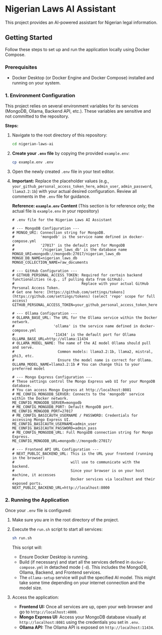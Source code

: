 # Nigerian Laws AI Assistant

This project provides an AI-powered assistant for Nigerian legal information.

## Getting Started

Follow these steps to set up and run the application locally using Docker Compose.

### Prerequisites

- Docker Desktop (or Docker Engine and Docker Compose) installed and running on your system.

### 1. Environment Configuration

This project relies on several environment variables for its services (MongoDB, Ollama, Backend API, etc.). These variables are sensitive and not committed to the repository.

**Steps:**

1.  Navigate to the root directory of this repository:
    ```bash
    cd nigerian-laws-ai
    ```
2.  **Create your `.env` file** by copying the provided `example.env`:
    ```bash
    cp example.env .env
    ```
3.  Open the newly created `.env` file in your text editor.
4.  **Important:** Replace the placeholder values (e.g., `your_github_personal_access_token_here`, `admin_user`, `admin_password`, `llama3.2:1b`) with your actual desired configuration. Review all comments in the `.env` file for guidance.

    **Reference: `example.env` Content**
    (This section is for reference only; the actual file is `example.env` in your repository)

    ```dotenv
    # .env file for the Nigerian Laws AI Assistant

    # --- MongoDB Configuration ---
    # MONGO_URI: Connection string for MongoDB.
    #            'mongodb' is the service name defined in docker-compose.yml
    #            '27017' is the default port for MongoDB
    #            '/nigerian_laws_db' is the database name
    MONGO_URI=mongodb://mongodb:27017/nigerian_laws_db
    MONGO_DB_NAME=nigerian_laws_db
    MONGO_COLLECTION_NAME=raw_documents

    # --- GitHub Configuration ---
    # GITHUB_PERSONAL_ACCESS_TOKEN: Required for certain backend functionalities (e.g., if pulling data from GitHub).
    #                               Replace with your actual GitHub Personal Access Token.
    # Get one here: [https://github.com/settings/tokens](https://github.com/settings/tokens) (select 'repo' scope for full access)
    GITHUB_PERSONAL_ACCESS_TOKEN=your_github_personal_access_token_here

    # --- Ollama Configuration ---
    # OLLAMA_BASE_URL: The URL for the Ollama service within the Docker network.
    #                  'ollama' is the service name defined in docker-compose.yml
    #                  '11434' is the default port for Ollama
    OLLAMA_BASE_URL=http://ollama:11434
    # OLLAMA_MODEL_NAME: The name of the AI model Ollama should pull and serve.
    #                    Common models: llama3.2:1b, llama2, mistral, phi3, etc.
    #                    Ensure the model name is correct for Ollama.
    OLLAMA_MODEL_NAME=llama3.2:1b # You can change this to your preferred model

    # --- Mongo Express Configuration ---
    # These settings control the Mongo Express web UI for your MongoDB database.
    # You can access Mongo Express at http://localhost:8081
    # ME_CONFIG_MONGODB_SERVER: Connects to the 'mongodb' service within the Docker network.
    ME_CONFIG_MONGODB_SERVER=mongodb
    # ME_CONFIG_MONGODB_PORT: Default MongoDB port.
    ME_CONFIG_MONGODB_PORT=27017
    # ME_CONFIG_BASICAUTH_USERNAME / PASSWORD: Credentials for accessing Mongo Express UI.
    ME_CONFIG_BASICAUTH_USERNAME=admin_user
    ME_CONFIG_BASICAUTH_PASSWORD=admin_pass
    # ME_CONFIG_MONGODB_URL: Full MongoDB connection string for Mongo Express.
    ME_CONFIG_MONGODB_URL=mongodb://mongodb:27017/

    # --- Frontend API URL Configuration ---
    # NEXT_PUBLIC_BACKEND_URL: This is the URL your frontend (running in the browser)
    #                          will use to communicate with the backend.
    #                          Since your browser is on your host machine, it accesses
    #                          Docker services via localhost and their exposed ports.
    NEXT_PUBLIC_BACKEND_URL=http://localhost:8000
    ```

### 2. Running the Application

Once your `.env` file is configured:

1.  Make sure you are in the root directory of the project.
2.  Execute the `run.sh` script to start all services:

    ```bash
    sh run.sh
    ```

    This script will:

    - Ensure Docker Desktop is running.
    - Build (if necessary) and start all the services defined in `docker-compose.yml` in detached mode (`-d`). This includes the MongoDB, Ollama, Backend, and Frontend services.
    - The `ollama-setup` service will pull the specified AI model. This might take some time depending on your internet connection and the model size.

3.  Access the application:
    - **Frontend UI:** Once all services are up, open your web browser and go to `http://localhost:4000`.
    - **Mongo Express UI:** Access your MongoDB database visually at `http://localhost:8081` using the credentials you set in `.env`.
    - **Ollama API:** The Ollama API is exposed on `http://localhost:11434`.
